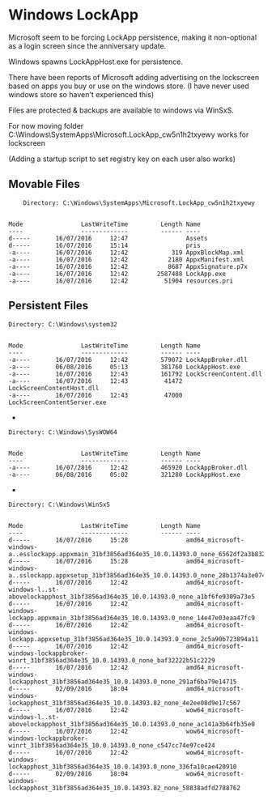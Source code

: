 # Windows LockApp

Microsoft seem to be forcing LockApp persistence, making it non-optional as
a login screen since the anniversary update.

Windows spawns LockAppHost.exe for persistence.

There have been reports of Microsoft adding advertising on the lockscreen based
on apps you buy or use on the windows store. (I have never used windows store
so haven't experienced this)

Files are protected & backups are available to windows via WinSxS.

For now moving folder C:\Windows\SystemApps\Microsoft.LockApp_cw5n1h2txyewy
works for lockscreen

(Adding a startup script to set registry key on each user also works)


## Movable Files

        Directory: C:\Windows\SystemApps\Microsoft.LockApp_cw5n1h2txyewy


    Mode                LastWriteTime         Length Name
    ----                -------------         ------ ----
    d-----       16/07/2016     12:47                Assets
    d-----       16/07/2016     15:14                pris
    -a----       16/07/2016     12:42            319 AppxBlockMap.xml
    -a----       16/07/2016     12:42           2180 AppxManifest.xml
    -a----       16/07/2016     12:42           8687 AppxSignature.p7x
    -a----       16/07/2016     12:42        2587488 LockApp.exe
    -a----       16/07/2016     12:42          51904 resources.pri

## Persistent Files

    Directory: C:\Windows\system32


    Mode                LastWriteTime         Length Name
    ----                -------------         ------ ----
    -a----       16/07/2016     12:42         579072 LockAppBroker.dll
    -a----       06/08/2016     05:13         381760 LockAppHost.exe
    -a----       16/07/2016     12:43         161792 LockScreenContent.dll
    -a----       16/07/2016     12:43          41472 LockScreenContentHost.dll
    -a----       16/07/2016     12:43          47000 LockScreenContentServer.exe

-

    Directory: C:\Windows\SysWOW64


    Mode                LastWriteTime         Length Name
    ----                -------------         ------ ----
    -a----       16/07/2016     12:42         465920 LockAppBroker.dll
    -a----       06/08/2016     05:02         321280 LockAppHost.exe

-

    Directory: C:\Windows\WinSxS


    Mode                LastWriteTime         Length Name
    ----                -------------         ------ ----
    d-----       16/07/2016     15:28                amd64_microsoft-windows-a..esslockapp.appxmain_31bf3856ad364e35_10.0.14393.0_none_6562df2a3b832643
    d-----       16/07/2016     15:28                amd64_microsoft-windows-a..sslockapp.appxsetup_31bf3856ad364e35_10.0.14393.0_none_28b1374a3e074f17
    d-----       16/07/2016     12:42                amd64_microsoft-windows-l..st-abovelockapphost_31bf3856ad364e35_10.0.14393.0_none_a1bf6fe9309a73e5
    d-----       16/07/2016     12:42                amd64_microsoft-windows-lockapp.appxmain_31bf3856ad364e35_10.0.14393.0_none_14e47e03eaa47fc9
    d-----       16/07/2016     12:42                amd64_microsoft-windows-lockapp.appxsetup_31bf3856ad364e35_10.0.14393.0_none_2c5a90b723894a11
    d-----       16/07/2016     12:42                amd64_microsoft-windows-lockappbroker-winrt_31bf3856ad364e35_10.0.14393.0_none_baf32222b51c2229
    d-----       16/07/2016     12:42                amd64_microsoft-windows-lockapphost_31bf3856ad364e35_10.0.14393.0_none_291af6ba79e14715
    d-----       02/09/2016     18:04                amd64_microsoft-windows-lockapphost_31bf3856ad364e35_10.0.14393.82_none_4e2ee08d9e17c567
    d-----       16/07/2016     12:42                wow64_microsoft-windows-l..st-abovelockapphost_31bf3856ad364e35_10.0.14393.0_none_ac141a3b64fb35e0
    d-----       16/07/2016     12:42                wow64_microsoft-windows-lockappbroker-winrt_31bf3856ad364e35_10.0.14393.0_none_c547cc74e97ce424
    d-----       16/07/2016     12:42                wow64_microsoft-windows-lockapphost_31bf3856ad364e35_10.0.14393.0_none_336fa10cae420910
    d-----       02/09/2016     18:04                wow64_microsoft-windows-lockapphost_31bf3856ad364e35_10.0.14393.82_none_58838adfd2788762
